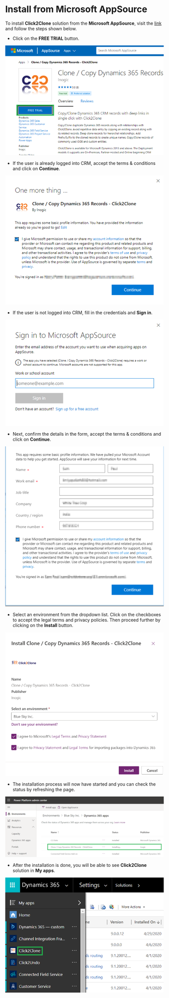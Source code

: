 # Install from Microsoft AppSource

To install **Click2Clone** solution from the **Microsoft AppSource**, visit the [link](https://appsource.microsoft.com/en-us/product/dynamics-365/inogic.d59d49e1-e228-4243-8155-9b937290bcf5) and follow the steps shown below.&#x20;

* Click on the **FREE TRIAL** button.

![](<../../.gitbook/assets/aa (1).png>)

* If the user is already logged into CRM, accept the terms & conditions and click on **Continue**.

![](../../.gitbook/assets/ff.png)

* If the user is not logged into CRM, fill in the credentials and **Sign in**.

![](<../../.gitbook/assets/hh (1).png>)

* Next, confirm the details in the form, accept the terms & conditions and click on **Continue**.

![](../../.gitbook/assets/SS.png)

* &#x20;Select an environment from the dropdown list. Click on the checkboxes to accept the legal terms and privacy policies. Then proceed further by clicking on the **Install** button.

![](<../../.gitbook/assets/11 (13).png>)

* The installation process will now have started and you can check the status by refreshing the page.

![](<../../.gitbook/assets/22 (2).png>)

* After the installation is done, you will be able to see **Click2Clone** solution in **My apps**.&#x20;

![](../../.gitbook/assets/gg.png)
